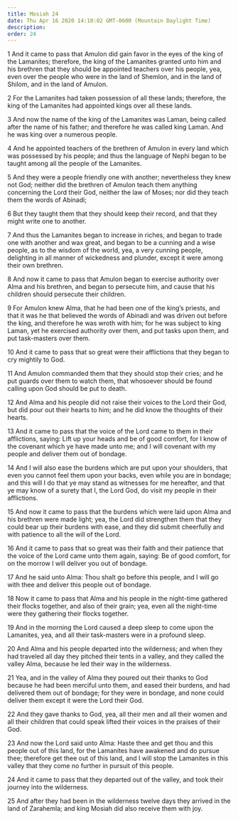 ```yaml
---
title: Mosiah 24
date: Thu Apr 16 2020 14:10:02 GMT-0600 (Mountain Daylight Time)
description: 
order: 24
---
```


<p>
  1 And it came to pass that Amulon did gain favor in the eyes of the king of
  the Lamanites; therefore, the king of the Lamanites granted unto him and his
  brethren that they should be appointed teachers over his people, yea, even
  over the people who were in the land of Shemlon, and in the land of Shilom,
  and in the land of Amulon.
</p>
<p>
  2 For the Lamanites had taken possession of all these lands; therefore, the
  king of the Lamanites had appointed kings over all these lands.
</p>
<p>
  3 And now the name of the king of the Lamanites was Laman, being called after
  the name of his father; and therefore he was called king Laman. And he was
  king over a numerous people.
</p>
<p>
  4 And he appointed teachers of the brethren of Amulon in every land which was
  possessed by his people; and thus the language of Nephi began to be taught
  among all the people of the Lamanites.
</p>
<p>
  5 And they were a people friendly one with another; nevertheless they knew not
  God; neither did the brethren of Amulon teach them anything concerning the
  Lord their God, neither the law of Moses; nor did they teach them the words of
  Abinadi;
</p>
<p>
  6 But they taught them that they should keep their record, and that they might
  write one to another.
</p>
<p>
  7 And thus the Lamanites began to increase in riches, and began to trade one
  with another and wax great, and began to be a cunning and a wise people, as to
  the wisdom of the world, yea, a very cunning people, delighting in all manner
  of wickedness and plunder, except it were among their own brethren.
</p>
<p>
  8 And now it came to pass that Amulon began to exercise authority over Alma
  and his brethren, and began to persecute him, and cause that his children
  should persecute their children.
</p>
<p>
  9 For Amulon knew Alma, that he had been one of the king&#x2019;s priests, and
  that it was he that believed the words of Abinadi and was driven out before
  the king, and therefore he was wroth with him; for he was subject to king
  Laman, yet he exercised authority over them, and put tasks upon them, and put
  task-masters over them.
</p>
<p>
  10 And it came to pass that so great were their afflictions that they began to
  cry mightily to God.
</p>
<p>
  11 And Amulon commanded them that they should stop their cries; and he put
  guards over them to watch them, that whosoever should be found calling upon
  God should be put to death.
</p>
<p>
  12 And Alma and his people did not raise their voices to the Lord their God,
  but did pour out their hearts to him; and he did know the thoughts of their
  hearts.
</p>
<p>
  13 And it came to pass that the voice of the Lord came to them in their
  afflictions, saying: Lift up your heads and be of good comfort, for I know of
  the covenant which ye have made unto me; and I will covenant with my people
  and deliver them out of bondage.
</p>
<p>
  14 And I will also ease the burdens which are put upon your shoulders, that
  even you cannot feel them upon your backs, even while you are in bondage; and
  this will I do that ye may stand as witnesses for me hereafter, and that ye
  may know of a surety that I, the Lord God, do visit my people in their
  afflictions.
</p>
<p>
  15 And now it came to pass that the burdens which were laid upon Alma and his
  brethren were made light; yea, the Lord did strengthen them that they could
  bear up their burdens with ease, and they did submit cheerfully and with
  patience to all the will of the Lord.
</p>
<p>
  16 And it came to pass that so great was their faith and their patience that
  the voice of the Lord came unto them again, saying: Be of good comfort, for on
  the morrow I will deliver you out of bondage.
</p>
<p>
  17 And he said unto Alma: Thou shalt go before this people, and I will go with
  thee and deliver this people out of bondage.
</p>
<p>
  18 Now it came to pass that Alma and his people in the night-time gathered
  their flocks together, and also of their grain; yea, even all the night-time
  were they gathering their flocks together.
</p>
<p>
  19 And in the morning the Lord caused a deep sleep to come upon the Lamanites,
  yea, and all their task-masters were in a profound sleep.
</p>
<p>
  20 And Alma and his people departed into the wilderness; and when they had
  traveled all day they pitched their tents in a valley, and they called the
  valley Alma, because he led their way in the wilderness.
</p>
<p>
  21 Yea, and in the valley of Alma they poured out their thanks to God because
  he had been merciful unto them, and eased their burdens, and had delivered
  them out of bondage; for they were in bondage, and none could deliver them
  except it were the Lord their God.
</p>
<p>
  22 And they gave thanks to God, yea, all their men and all their women and all
  their children that could speak lifted their voices in the praises of their
  God.
</p>
<p>
  23 And now the Lord said unto Alma: Haste thee and get thou and this people
  out of this land, for the Lamanites have awakened and do pursue thee;
  therefore get thee out of this land, and I will stop the Lamanites in this
  valley that they come no further in pursuit of this people.
</p>
<p>
  24 And it came to pass that they departed out of the valley, and took their
  journey into the wilderness.
</p>
<p>
  25 And after they had been in the wilderness twelve days they arrived in the
  land of Zarahemla; and king Mosiah did also receive them with joy.
</p>
